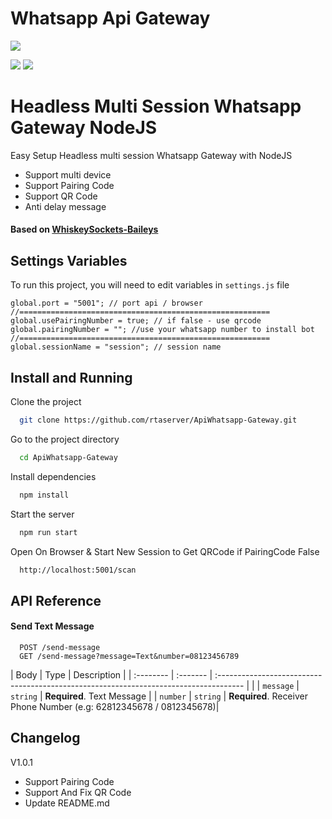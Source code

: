 # Whatsapp Api Gateway

![](https://upload.wikimedia.org/wikipedia/commons/thumb/6/6b/WhatsApp.svg/240px-WhatsApp.svg.png)

![](https://img.shields.io/github/v/release/rtaserver/ApiWhatsapp-Gateway) ![](https://img.shields.io/github/license/rtaserver/ApiWhatsapp-Gateway)

# Headless Multi Session Whatsapp Gateway NodeJS

Easy Setup Headless multi session Whatsapp Gateway with NodeJS

- Support multi device
- Support Pairing Code
- Support QR Code
- Anti delay message

#### Based on [WhiskeySockets-Baileys](https://github.com/WhiskeySockets/Baileys)

## Settings Variables

To run this project, you will need to edit variables in `settings.js` file

```
global.port = "5001"; // port api / browser
//========================================================
global.usePairingNumber = true; // if false - use qrcode
global.pairingNumber = ""; //use your whatsapp number to install bot
//========================================================
global.sessionName = "session"; // session name
```

## Install and Running

Clone the project

```bash
  git clone https://github.com/rtaserver/ApiWhatsapp-Gateway.git
```

Go to the project directory

```bash
  cd ApiWhatsapp-Gateway
```

Install dependencies

```bash
  npm install
```

Start the server

```bash
  npm run start
```

Open On Browser & Start New Session to Get QRCode if PairingCode False

```bash
  http://localhost:5001/scan
```

## API Reference

#### Send Text Message

```
  POST /send-message
  GET /send-message?message=Text&number=08123456789
```

| Body | Type | Description |
| :-------- | :------- | :------------------------------------------------------------------------------------ | |
| `message` | `string` | **Required**. Text Message |
| `number` | `string` | **Required**. Receiver Phone Number (e.g: 62812345678 / 0812345678)|

## Changelog

V1.0.1

- Support Pairing Code
- Support And Fix QR Code
- Update README.md
